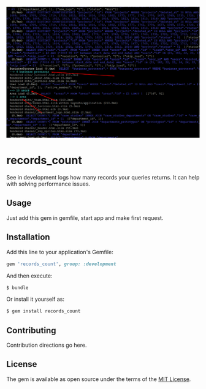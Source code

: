 <img src="https://github.com/igorkasyanchuk/records_count/blob/master/doc/count.png?raw=true"
/>

# records_count

See in development logs how many records your queries returns. It can help with solving performance issues.

## Usage

Just add this gem in gemfile, start app and make first request.

## Installation

Add this line to your application's Gemfile:

```ruby
gem 'records_count', group: :development
```

And then execute:
```bash
$ bundle
```

Or install it yourself as:
```bash
$ gem install records_count
```

## Contributing
Contribution directions go here.

## License
The gem is available as open source under the terms of the [MIT License](http://opensource.org/licenses/MIT).
